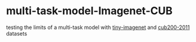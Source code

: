 # multi-task-model-Imagenet-CUB
testing the limits of a multi-task model with [tiny-imagenet](http://cs231n.stanford.edu/tiny-imagenet-200.zip)  and [cub200-2011](https://data.caltech.edu/records/65de6-vp158) datasets

